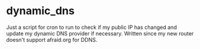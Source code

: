 # dynamic_dns

Just a script for cron to run to check if my public IP has changed and update my dynamic DNS provider if necessary. Written since my new router doesn't support afraid.org for DDNS.
